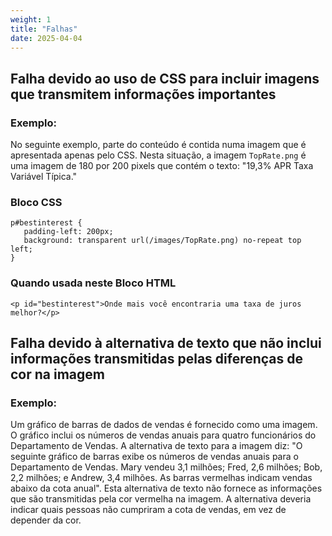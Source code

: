 ```yaml
---
weight: 1
title: "Falhas"
date: 2025-04-04
---
```


## Falha devido ao uso de CSS para incluir imagens que transmitem informações importantes

### Exemplo:

No seguinte exemplo, parte do conteúdo é contida numa imagem que é apresentada apenas pelo CSS. Nesta situação, a imagem `TopRate.png` é uma imagem de 180 por 200 pixels que contém o texto: "19,3% APR Taxa Variável Típica."

### Bloco CSS
<pre aria-label="Exemplo de Código em CSS"><code>p#bestinterest {
   padding-left: 200px;
   background: transparent url(/images/TopRate.png) no-repeat top left;
}
</code></pre>
### Quando usada neste Bloco HTML
<pre aria-label="Exemplo de Código em HTML"><code>&lt;p id="bestinterest"&gt;Onde mais você encontraria uma taxa de juros melhor?&lt;/p&gt;
</code></pre>

## Falha devido à alternativa de texto que não inclui informações transmitidas pelas diferenças de cor na imagem

### Exemplo:
Um gráfico de barras de dados de vendas é fornecido como uma imagem. O gráfico inclui os números de vendas anuais para quatro funcionários do Departamento de Vendas. A alternativa de texto para a imagem diz: "O seguinte gráfico de barras exibe os números de vendas anuais para o Departamento de Vendas. Mary vendeu 3,1 milhões; Fred, 2,6 milhões; Bob, 2,2 milhões; e Andrew, 3,4 milhões. As barras vermelhas indicam vendas abaixo da cota anual". Esta alternativa de texto não fornece as informações que são transmitidas pela cor vermelha na imagem. A alternativa deveria indicar quais pessoas não cumpriram a cota de vendas, em vez de depender da cor.
